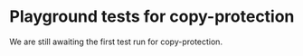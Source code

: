 # Playground tests for copy-protection
We are still awaiting the first test run for copy-protection.
